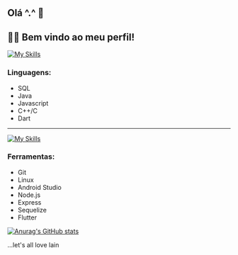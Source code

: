 ## Olá ^.^ 👋

## 👨‍💻 Bem vindo ao meu perfil!

[![My Skills](https://skillicons.dev/icons?i=mysql,java,js,c,cpp,dart&perline=6)](https://skillicons.dev)
### Linguagens:
- SQL
- Java
- Javascript
- C++/C
- Dart
---
[![My Skills](https://skillicons.dev/icons?i=git,linux,androidstudio,nodejs,flutter&perline=6)](https://skillicons.dev)
### Ferramentas:
- Git
- Linux
- Android Studio
- Node.js
- Express
- Sequelize
- Flutter

[![Anurag's GitHub stats](https://github-readme-stats.vercel.app/api?username=lik3as&hide=stars,issues&count_private=true&theme=onedark)](https://github.com/anuraghazra/github-readme-stats)

...let's all love lain
